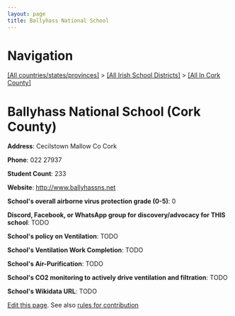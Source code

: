 ```yaml
---
layout: page
title: Ballyhass National School
---
```

# Navigation

[[All countries/states/provinces]](../../..) > [[All Irish School Districts]](../..) > [[All In Cork County]](..)

# Ballyhass National School (Cork County)

**Address**: Cecilstown Mallow Co Cork

**Phone**: 022 27937

**Student Count**: 233

**Website**: <http://www.ballyhassns.net>

**School's overall airborne virus protection grade (0-5)**: 0

**Discord, Facebook, or WhatsApp group for discovery/advocacy for THIS school**: TODO

**School's policy on Ventilation**: TODO

**School's Ventilation Work Completion**: TODO

**School's Air-Purification**: TODO

**School's CO2 monitoring to actively drive ventilation and filtration**: TODO

**School's Wikidata URL**: TODO


[Edit this page](https://github.com/ventilate-schools/Ireland/edit/main/./Cork_County/Ballyhass_National_School.md). See also [rules for contribution](../../../contribution-rules/)
